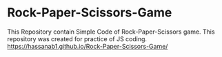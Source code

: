 # Rock-Paper-Scissors-Game
This Repository contain Simple Code of Rock-Paper-Scissors game. This repository was created for practice of JS coding. 
https://hassanab1.github.io/Rock-Paper-Scissors-Game/
